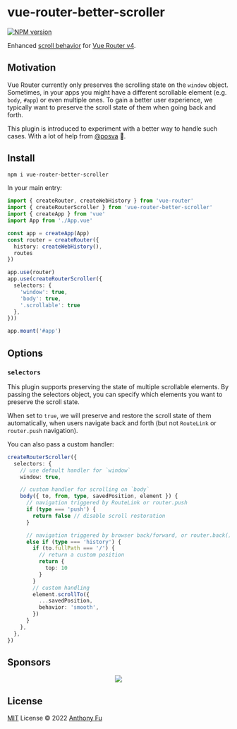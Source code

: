 # vue-router-better-scroller

[![NPM version](https://img.shields.io/npm/v/vue-router-better-scroller?color=a1b858&label=)](https://www.npmjs.com/package/vue-router-better-scroller)

Enhanced [scroll behavior](https://router.vuejs.org/guide/advanced/scroll-behavior.html) for [Vue Router v4](https://router.vuejs.org/).

## Motivation

Vue Router currently only preserves the scrolling state on the `window` object. Sometimes, in your apps you might have a different scrollable element (e.g. `body`, `#app`) or even multiple ones. To gain a better user experience, we typically want to preserve the scroll state of them when going back and forth.

This plugin is introduced to experiment with a better way to handle such cases. With a lot of help from [@posva](https://github.com/posva) 🙏.

## Install

```bash
npm i vue-router-better-scroller
```

In your main entry:
  
```ts
import { createRouter, createWebHistory } from 'vue-router'
import { createRouterScroller } from 'vue-router-better-scroller'
import { createApp } from 'vue'
import App from './App.vue'

const app = createApp(App)
const router = createRouter({
  history: createWebHistory(),
  routes
})

app.use(router)
app.use(createRouterScroller({
  selectors: {
    'window': true,
    'body': true,
    '.scrollable': true
  },
}))

app.mount('#app')
```

## Options

### `selectors`

This plugin supports preserving the state of multiple scrollable elements. By passing the selectors object, you can specify which elements you want to preserve the scroll state.

When set to `true`, we will preserve and restore the scroll state of them automatically, when users navigate back and forth (but not `RouteLink` or `router.push` navigation).

You can also pass a custom handler: 

```ts
createRouterScroller({
  selectors: {
    // use default handler for `window`
    window: true,

    // custom handler for scrolling on `body`
    body({ to, from, type, savedPosition, element }) {
      // navigation triggered by RouteLink or router.push
      if (type === 'push') {
        return false // disable scroll restoration
      }

      // navigation triggered by browser back/forward, or router.back()
      else if (type === 'history') {
        if (to.fullPath === '/') {
          // return a custom position
          return {
            top: 10
          }
        }
        // custom handling
        element.scrollTo({
          ...savedPosition,
          behavior: 'smooth',
        })
      }
    },
  },
})
```

## Sponsors

<p align="center">
  <a href="https://cdn.jsdelivr.net/gh/antfu/static/sponsors.svg">
    <img src='https://cdn.jsdelivr.net/gh/antfu/static/sponsors.svg'/>
  </a>
</p>

## License

[MIT](./LICENSE) License © 2022 [Anthony Fu](https://github.com/antfu)
